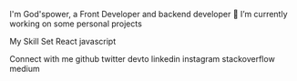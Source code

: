 I'm God'spower, a Front Developer and backend developer
🔭 I’m currently working on some personal projects


My Skill Set
React javascript

Connect with me
github twitter devto linkedin instagram stackoverflow medium

